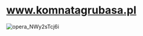 # www.komnatagrubasa.pl
![opera_NWy2sTcj6i](https://github.com/user-attachments/assets/438dd11a-dbc2-4a8c-a12f-648eea2cd091)
